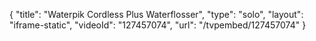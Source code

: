 {
    "title": "Waterpik Cordless Plus Waterflosser",
    "type": "solo",
    "layout": "iframe-static",
    "videoId": "127457074",
    "url": "\/tvpembed\/127457074"
}
